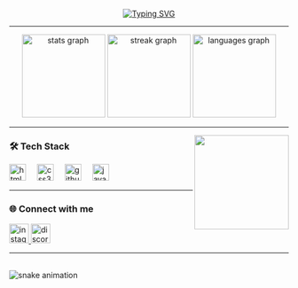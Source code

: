 <div align="center">
  
  <!-- Texto animado (domínio mais estável) -->
  [![Typing SVG](https://readme-typing-svg.demolab.com?font=Fira+Code&pause=1000&color=7A00FF&center=true&vCenter=true&width=435&lines=Hi+%F0%9F%91%8B!+I'm+Khalily;Frontend+Developer+%E2%9C%A8;Dark+Theme+Enthusiast+%F0%9F%94%A5;Cat+Lover+%F0%9F%90%88)](https://git.io/typing-svg)

</div>

---

<div align="center">
  <img src="https://github-readme-stats.vercel.app/api?username=Khalily-Dev&hide_title=false&hide_rank=false&show_icons=true&include_all_commits=true&count_private=true&disable_animations=false&theme=dracula&locale=en&hide_border=false" height="150" alt="stats graph" />
  <img src="https://streak-stats.demolab.com?user=Khalily-Dev&locale=en&mode=daily&theme=dracula&hide_border=false&border_radius=5" height="150" alt="streak graph" />
  <img src="https://github-readme-stats.vercel.app/api/top-langs?username=Khalily-Dev&locale=en&hide_title=false&layout=compact&card_width=320&langs_count=5&theme=tokyonight&hide_border=false" height="150" alt="languages graph" />
</div>

---

<!-- Use o GIF local para não quebrar -->
<img align="right" height="170" src="./assets/mascote.gif" />

### 🛠️ Tech Stack  
<div align="left">
  <img src="https://cdn.jsdelivr.net/gh/devicons/devicon/icons/html5/html5-original.svg" height="30" alt="html5 logo" />
  <img width="12" />
  <img src="https://cdn.jsdelivr.net/gh/devicons/devicon/icons/css3/css3-original.svg" height="30" alt="css3 logo" />
  <img width="12" />
  <img src="https://cdn.jsdelivr.net/gh/devicons/devicon/icons/github/github-original.svg" height="30" alt="github logo" />
  <img width="12" />
  <img src="https://cdn.jsdelivr.net/gh/devicons/devicon/icons/javascript/javascript-original.svg" height="30" alt="javascript logo" />
</div>

---

### 🌐 Connect with me  
<div align="left">
  <a href="https://instagram.com/SEUUSER" target="_blank">
    <img src="https://img.shields.io/static/v1?message=Instagram&logo=instagram&label=&color=E4405F&logoColor=white&labelColor=&style=for-the-badge" height="35" alt="instagram logo" />
  </a>
  <a href="https://discord.gg/SEUSERVIDOR" target="_blank">
    <img src="https://img.shields.io/static/v1?message=Discord&logo=discord&label=&color=7289DA&logoColor=white&labelColor=&style=for-the-badge" height="35" alt="discord logo" />
  </a>
</div>

---

<br clear="both">

<!-- Cobrinha com suporte a tema claro/escuro e URL correta -->
<picture>
  <source media="(prefers-color-scheme: dark)" srcset="https://raw.githubusercontent.com/Khalily-Dev/Khalily-Dev/output/github-contribution-grid-snake-dark.svg" />
  <source media="(prefers-color-scheme: light)" srcset="https://raw.githubusercontent.com/Khalily-Dev/Khalily-Dev/output/github-contribution-grid-snake.svg" />
  <img alt="snake animation" src="https://raw.githubusercontent.com/Khalily-Dev/Khalily-Dev/output/github-contribution-grid-snake.svg" />
</picture>
